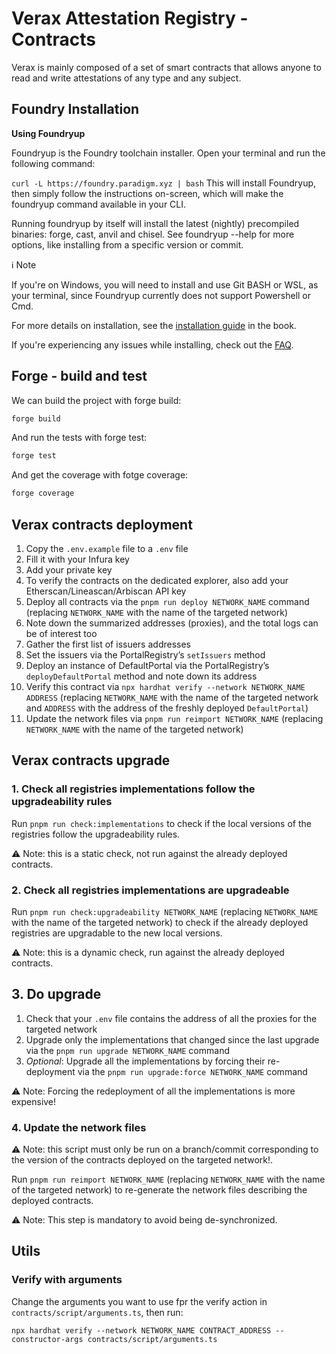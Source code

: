 # Verax Attestation Registry - Contracts

Verax is mainly composed of a set of smart contracts that allows anyone to read and write attestations of any type and
any subject.

## Foundry Installation

**Using Foundryup**

Foundryup is the Foundry toolchain installer. Open your terminal and run the following command:

`curl -L https://foundry.paradigm.xyz | bash` This will install Foundryup, then simply follow the instructions
on-screen, which will make the foundryup command available in your CLI.

Running foundryup by itself will install the latest (nightly) precompiled binaries: forge, cast, anvil and chisel. See
foundryup --help for more options, like installing from a specific version or commit.

ℹ️ Note

If you're on Windows, you will need to install and use Git BASH or WSL, as your terminal, since Foundryup currently does
not support Powershell or Cmd.

For more details on installation, see the [installation guide](https://book.getfoundry.sh/getting-started/installation)
in the book.

If you're experiencing any issues while installing, check out the [FAQ](https://book.getfoundry.sh/faq).

## Forge - build and test

We can build the project with forge build:

```bash
forge build
```

And run the tests with forge test:

```bash
forge test
```

And get the coverage with fotge coverage:

```bash
forge coverage
```

## Verax contracts deployment

1. Copy the `.env.example` file to a `.env` file
2. Fill it with your Infura key
3. Add your private key
4. To verify the contracts on the dedicated explorer, also add your Etherscan/Lineascan/Arbiscan API key
5. Deploy all contracts via the `pnpm run deploy NETWORK_NAME` command (replacing `NETWORK_NAME` with the name of the
   targeted network)
6. Note down the summarized addresses (proxies), and the total logs can be of interest too
7. Gather the first list of issuers addresses
8. Set the issuers via the PortalRegistry’s `setIssuers` method
9. Deploy an instance of DefaultPortal via the PortalRegistry’s `deployDefaultPortal` method and note down its address
10. Verify this contract via `npx hardhat verify --network NETWORK_NAME ADDRESS` (replacing `NETWORK_NAME` with the name
    of the targeted network and `ADDRESS` with the address of the freshly deployed `DefaultPortal`)
11. Update the network files via `pnpm run reimport NETWORK_NAME` (replacing `NETWORK_NAME` with the name of the
    targeted network)

## Verax contracts upgrade

### 1. Check all registries implementations follow the upgradeability rules

Run `pnpm run check:implementations` to check if the local versions of the registries follow the upgradeability rules.

:warning: Note: this is a static check, not run against the already deployed contracts.

### 2. Check all registries implementations are upgradeable

Run `pnpm run check:upgradeability NETWORK_NAME` (replacing `NETWORK_NAME` with the name of the targeted network) to
check if the already deployed registries are upgradable to the new local versions.

:warning: Note: this is a dynamic check, run against the already deployed contracts.

## 3. Do upgrade

1. Check that your `.env` file contains the address of all the proxies for the targeted network
2. Upgrade only the implementations that changed since the last upgrade via the `pnpm run upgrade NETWORK_NAME` command
3. _Optional_: Upgrade all the implementations by forcing their re-deployment via the
   `pnpm run upgrade:force NETWORK_NAME` command

:warning: Note: Forcing the redeployment of all the implementations is more expensive!

### 4. Update the network files

:warning: Note: this script must only be run on a branch/commit corresponding to the version of the contracts deployed
on the targeted network!.

Run `pnpm run reimport NETWORK_NAME` (replacing `NETWORK_NAME` with the name of the targeted network) to re-generate the
network files describing the deployed contracts.

:warning: Note: This step is mandatory to avoid being de-synchronized.

## Utils

### Verify with arguments

Change the arguments you want to use fpr the verify action in `contracts/script/arguments.ts`, then run:

```
npx hardhat verify --network NETWORK_NAME CONTRACT_ADDRESS --constructor-args contracts/script/arguments.ts
```
